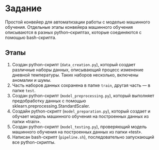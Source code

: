 # Задание
Простой конвейер для автоматизации работы с моделью машинного обучения. 
Отдельные этапы конвейера машинного обучения описываются в разных python–скриптах, которые соединяются с помощью bash-скрипта.


## Этапы
1. Создан python-скрипт (`data_creation.py`), который создает различные наборы данных, описывающий процесс изменение дневной температуры. Таких наборов несколько, включены аномалии и шумы. 
2. Часть наборов данных сохранена в папке `train`, другая часть — в папке `test`.
3. Создан python-скрипт (`model_preprocessing.py`), который выполняет предобработку данных с помощью sklearn.preprocessing.StandardScaler.
4. Создайн python-скрипт (`model_preparation.py`), который создает и обучает модель машинного обучения на построенных данных из папки «train».
5. Создан python-скрипт (`model_testing.py`), проверяющий модель машинного обучения на построенных данных из папки «test».
6. Написан bash-скрипт (`pipeline.sh`), последовательно запускающий все python-скрипты.
